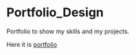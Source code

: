 # Portfolio_Design
Portfolio to show my skills and my projects.

Here it is [portfolio](https://ownportfolio-try.netlify.app/)
